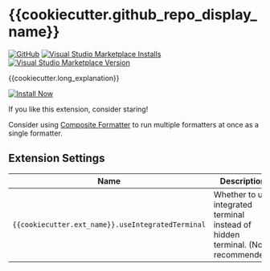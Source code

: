 # {{cookiecutter.github_repo_display_name}}

[![GitHub](https://img.shields.io/github/license/{{cookiecutter.github_user_name}}/{{cookiecutter.github_repo_name}}?logo=github&logoColor=%23181717)]({{cookiecutter.__github_repo_url}})
[![Visual Studio Marketplace Installs](https://img.shields.io/visual-studio-marketplace/i/{{cookiecutter.__extension_id}}?logo=visual-studio-code&logoColor=%23007ACC)]({{cookiecutter.__marketplace_url}})
[![Visual Studio Marketplace Version](https://img.shields.io/visual-studio-marketplace/v/{{cookiecutter.__extension_id}})]({{cookiecutter.__marketplace_url}})

{{cookiecutter.long_explanation}}

[![Install Now](https://img.shields.io/badge/-Install%20Now-107C10?style=for-the-badge&logo=visualstudiocode)]({{cookiecutter.__marketplace_url}})

If you like this extension, consider staring!

Consider using [Composite Formatter](https://marketplace.visualstudio.com/items?itemName=mikoz.composite-formatter) to run multiple formatters at once as a single formatter.

## Extension Settings

|Name|Description|
|----|-----------|
| `{{cookiecutter.ext_name}}.useIntegratedTerminal`| Whether to use integrated terminal instead of hidden terminal. (Not recommended)|

<!--## Known Issues-->
